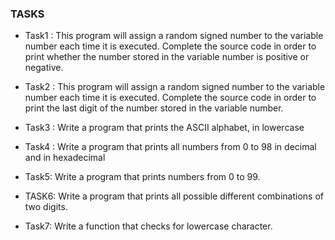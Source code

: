 ### TASKS
- Task1 : This program will assign a random signed number to the variable number each time it is executed. Complete the source code in order to print whether the number stored in the variable number is positive or negative.

- Task2 : This program will assign a random signed number to the variable number each time it is executed. Complete the source code in order to print the last digit of the number stored in the variable number.

- Task3 : Write a program that prints the ASCII alphabet, in lowercase

- Task4 : Write a program that prints all numbers from 0 to 98 in decimal and in hexadecimal

- Task5: Write a program that prints numbers from 0 to 99.

- TASK6: Write a program that prints all possible different combinations of two digits.

- Task7: Write a function that checks for lowercase character.
